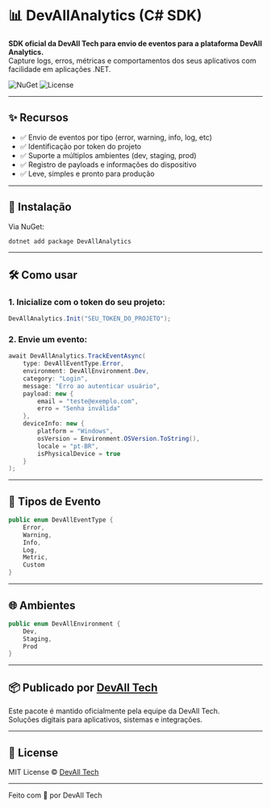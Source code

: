 ﻿# 📊 DevAllAnalytics (C# SDK)

**SDK oficial da DevAll Tech para envio de eventos para a plataforma DevAll Analytics.**  
Capture logs, erros, métricas e comportamentos dos seus aplicativos com facilidade em aplicações .NET.

![NuGet](https://img.shields.io/nuget/v/DevAllAnalytics.svg)
![License](https://img.shields.io/badge/license-MIT-blue)

---

## ✨ Recursos

- ✅ Envio de eventos por tipo (error, warning, info, log, etc)
- ✅ Identificação por token do projeto
- ✅ Suporte a múltiplos ambientes (dev, staging, prod)
- ✅ Registro de payloads e informações do dispositivo
- ✅ Leve, simples e pronto para produção

---

## 🚀 Instalação

Via NuGet:

```bash
dotnet add package DevAllAnalytics
```

---

## 🛠️ Como usar

### 1. Inicialize com o token do seu projeto:

```csharp
DevAllAnalytics.Init("SEU_TOKEN_DO_PROJETO");
```

### 2. Envie um evento:

```csharp
await DevAllAnalytics.TrackEventAsync(
    type: DevAllEventType.Error,
    environment: DevAllEnvironment.Dev,
    category: "Login",
    message: "Erro ao autenticar usuário",
    payload: new {
        email = "teste@exemplo.com",
        erro = "Senha inválida"
    },
    deviceInfo: new {
        platform = "Windows",
        osVersion = Environment.OSVersion.ToString(),
        locale = "pt-BR",
        isPhysicalDevice = true
    }
);
```

---

## 🎯 Tipos de Evento

```csharp
public enum DevAllEventType {
    Error,
    Warning,
    Info,
    Log,
    Metric,
    Custom
}
```

---

## 🌐 Ambientes

```csharp
public enum DevAllEnvironment {
    Dev,
    Staging,
    Prod
}
```

---

## 📦 Publicado por [DevAll Tech](https://devalltech.com.br)

Este pacote é mantido oficialmente pela equipe da DevAll Tech.  
Soluções digitais para aplicativos, sistemas e integrações.

---

## 📝 License

MIT License © [DevAll Tech](https://devalltech.com.br)

---

Feito com 💙 por DevAll Tech